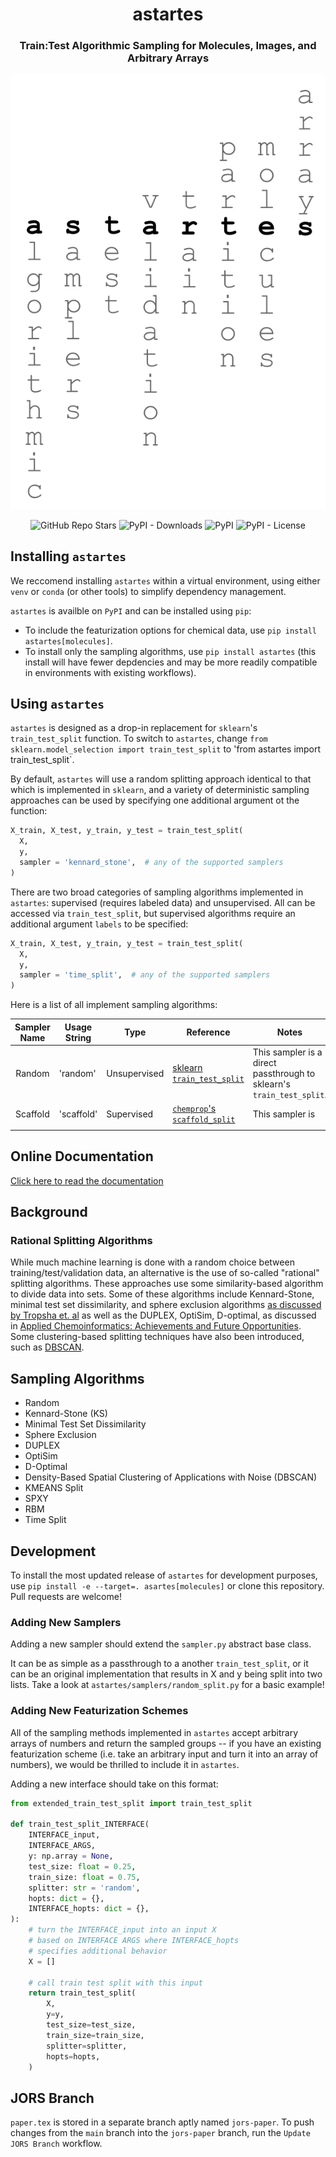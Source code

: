 <h1 align="center">astartes</h1> 
<h3 align="center">Train:Test Algorithmic Sampling for Molecules, Images, and Arbitrary Arrays</h3>

<p align="center">  
  <img alt="astarteslogo" src="https://github.com/JacksonBurns/astartes/blob/main/astartes_logo.png">
</p> 
<p align="center">
  <img alt="GitHub Repo Stars" src="https://img.shields.io/github/stars/JacksonBurns/astartes?style=social">
  <img alt="PyPI - Downloads" src="https://img.shields.io/pypi/dm/astartes">
  <img alt="PyPI" src="https://img.shields.io/pypi/v/astartes">
  <img alt="PyPI - License" src="https://img.shields.io/github/license/JacksonBurns/astartes">
</p>

## Installing `astartes`
We reccomend installing `astartes` within a virtual environment, using either `venv` or `conda` (or other tools) to simplify dependency management.

`astartes` is availble on `PyPI` and can be installed using `pip`:

 - To include the featurization options for chemical data, use `pip install astartes[molecules]`.
 - To install only the sampling algorithms, use `pip install astartes` (this install will have fewer depdencies and may be more readily compatible in environments with existing workflows).

## Using `astartes`
`astartes` is designed as a drop-in replacement for `sklearn`'s `train_test_split` function. To switch to `astartes`, change `from sklearn.model_selection import train_test_split` to 'from astartes import train_test_split`.

By default, `astartes` will use a random splitting approach identical to that which is implemented in `sklearn`, and a variety of deterministic sampling approaches can be used by specifying one additional argument ot the function:

```python
X_train, X_test, y_train, y_test = train_test_split(
  X,
  y,
  sampler = 'kennard_stone',  # any of the supported samplers
)
```

There are two broad categories of sampling algorithms implemented in `astartes`: supervised (requires labeled data) and unsupervised. All can be accessed via `train_test_split`, but supervised algorithms require an additional argument `labels` to be specified:

```python
X_train, X_test, y_train, y_test = train_test_split(
  X,
  y,
  sampler = 'time_split',  # any of the supported samplers
)
```

Here is a list of all implement sampling algorithms:

| Sampler Name | Usage String | Type | Reference | Notes |
|:---:|---|---|---|---|
| Random | 'random' | Unsupervised | [sklearn `train_test_split`](https://scikit-learn.org/stable/modules/generated/sklearn.model_selection.train_test_split.html) | This sampler is a direct passthrough to sklearn's `train_test_split`. |
| Scaffold | 'scaffold' | Supervised | [`chemprop`'s `scaffold_split`](https://github.com/chemprop/chemprop/blob/959176dd0c6475bdca259b4ce71bab9b0a71ba4e/chemprop/data/scaffold.py#L53) | This sampler is  |
|  |  |  |  |  |


## Online Documentation
[Click here to read the documentation](https://JacksonBurns.github.io/astartes/)

## Background

### Rational Splitting Algorithms
While much machine learning is done with a random choice between training/test/validation data, an alternative is the use of so-called "rational" splitting algorithms. These approaches use some similarity-based algorithm to divide data into sets. Some of these algorithms include Kennard-Stone, minimal test set dissimilarity, and sphere exclusion algorithms [as discussed by Tropsha et. al](https://pubs.acs.org/doi/pdf/10.1021/ci300338w) as well as the DUPLEX, OptiSim, D-optimal, as discussed in [Applied Chemoinformatics: Achievements and Future Opportunities](https://www.wiley.com/en-us/Applied+Chemoinformatics%3A+Achievements+and+Future+Opportunities-p-9783527806546). Some clustering-based splitting techniques have also been introduced, such as [DBSCAN](http://citeseerx.ist.psu.edu/viewdoc/download?doi=10.1.1.1016.890&rep=rep1&type=pdf).

## Sampling Algorithms
 - Random
 - Kennard-Stone (KS)
 - Minimal Test Set Dissimilarity
 - Sphere Exclusion
 - DUPLEX
 - OptiSim
 - D-Optimal
 - Density-Based Spatial Clustering of Applications with Noise (DBSCAN)
 - KMEANS Split
 - SPXY
 - RBM
 - Time Split


## Development
To install the most updated release of `astartes` for development purposes, use `pip install -e --target=. asartes[molecules]` or clone this repository. Pull requests are welcome!

### Adding New Samplers
Adding a new sampler should extend the `sampler.py` abstract base class.

It can be as simple as a passthrough to a another `train_test_split`, or it can be an original implementation that results in X and y being split into two lists. Take a look at `astartes/samplers/random_split.py` for a basic example!

### Adding New Featurization Schemes
All of the sampling methods implemented in `astartes` accept arbitrary arrays of numbers and return the sampled groups -- if you have an existing featurization scheme (i.e. take an arbitrary input and turn it into an array of numbers), we would be thrilled to include it in `astartes`.

Adding a new interface should take on this format:

```python
from extended_train_test_split import train_test_split

def train_test_split_INTERFACE(
    INTERFACE_input,
    INTERFACE_ARGS,
    y: np.array = None,
    test_size: float = 0.25,
    train_size: float = 0.75,
    splitter: str = 'random',
    hopts: dict = {},
    INTERFACE_hopts: dict = {},
):
    # turn the INTERFACE_input into an input X
    # based on INTERFACE ARGS where INTERFACE_hopts
    # specifies additional behavior
    X = []
    
    # call train test split with this input
    return train_test_split(
        X,
        y=y,
        test_size=test_size,
        train_size=train_size,
        splitter=splitter,
        hopts=hopts,
    )
```

## JORS Branch
`paper.tex` is stored in a separate branch aptly named `jors-paper`. To push changes from the `main` branch into the `jors-paper` branch, run the `Update JORS Branch` workflow.

